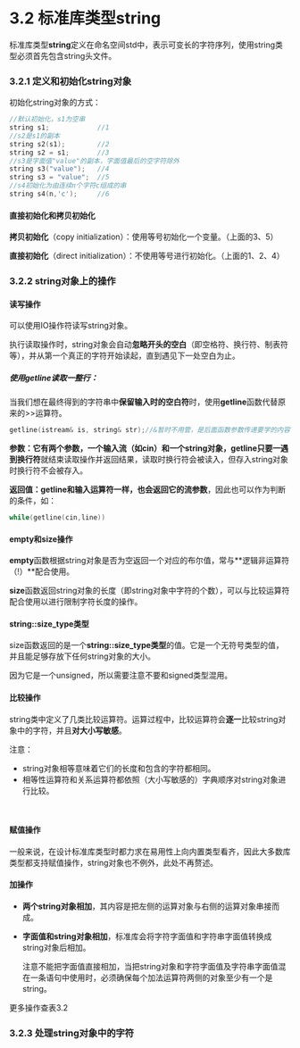 # 3.2 标准库类型string

标准库类型**string**定义在命名空间std中，表示可变长的字符序列，使用string类型必须首先包含string头文件。



### 3.2.1 定义和初始化string对象

初始化string对象的方式：

```cpp
//默认初始化，s1为空串
string s1;			  //1
//s2是s1的副本
string s2(s1);		  //2
string s2 = s1;		  //3
//s3是字面值"value"的副本，字面值最后的空字符除外
string s3("value");	  //4
string s3 = "value";  //5
//s4初始化为由连续n个字符c组成的串
string s4(n,'c');	  //6
```

#### 直接初始化和拷贝初始化

**拷贝初始化**（copy initialization）：使用等号初始化一个变量。（上面的3、5）

**直接初始化**（direct initialization）：不使用等号进行初始化。（上面的1、2、4）





### 3.2.2 string对象上的操作

#### 读写操作

可以使用IO操作符读写string对象。

执行读取操作时，string对象会自动**忽略开头的空白**（即空格符、换行符、制表符等），并从第一个真正的字符开始读起，直到遇见下一处空白为止。

##### 使用getline读取一整行：

当我们想在最终得到的字符串中**保留输入时的空白符**时，使用**getline**函数代替原来的>>运算符。

```cpp
getline(istream& is, string& str);//&暂时不用管，是后面函数参数传递要学的内容
```

**参数：**它有两个参数，一个输入流（如cin）和一个string对象，getline只要一遇到**换行符**就结束读取操作并返回结果，读取时换行符会被读入，但存入string对象时换行符不会被存入。

**返回值：**getline和输入运算符一样，也会**返回它的流参数**，因此也可以作为判断的条件，如：

```cpp
while(getline(cin,line))
```



#### empty和size操作

**empty**函数根据string对象是否为空返回一个对应的布尔值，常与**逻辑非运算符（!）**配合使用。

**size**函数返回string对象的长度（即string对象中字符的个数），可以与比较运算符配合使用以进行限制字符长度的操作。



#### string::size_type类型

size函数返回的是一个**string::size_type类型**的值。它是一个无符号类型的值，并且能足够存放下任何string对象的大小。

因为它是一个unsigned，所以需要注意不要和signed类型混用。

#### 

#### 比较操作

string类中定义了几类比较运算符。运算过程中，比较运算符会**逐一**比较string对象中的字符，并且**对大小写敏感**。

注意：

- string对象相等意味着它们的长度和包含的字符都相同。
- 相等性运算符和关系运算符都依照（大小写敏感的）字典顺序对string对象进行比较。

​			

#### 赋值操作

一般来说，在设计标准库类型时都力求在易用性上向内置类型看齐，因此大多数库类型都支持赋值操作，string对象也不例外，此处不再赘述。



#### 加操作

- **两个string对象相加**，其内容是把左侧的运算对象与右侧的运算对象串接而成。

- **字面值和string对象相加**，标准库会将字符字面值和字符串字面值转换成string对象后相加。

  注意不能把字面值直接相加，当把string对象和字符字面值及字符串字面值混在一条语句中使用时，必须确保每个加法运算符两侧的对象至少有一个是string。



更多操作查表3.2





### 3.2.3 处理string对象中的字符

